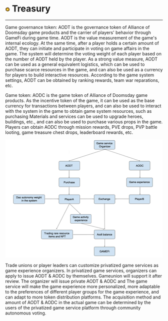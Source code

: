 # <img src="./IMG/coin.png" width="3%" class="img_l1"> Treasury
----------
Game governance token: AODT is the governance token of Alliance of Doomsday game products and the carrier of players' behavior through GameFi during game time. AODT is the value measurement of the game's internal ecology. At the same time, after a player holds a certain amount of AODT, they can initiate and participate in voting on game affairs in the game. The system will determine the voting weight of each player based on the number of AODT held by the player. As a strong value measure, AODT can be used as a general equivalent logistics, which can be used to purchase scarce resources in the game, and can also be used as a currency for players to build interactive resources. According to the game system settings, AODT can be obtained by ranking rewards, team war reparations, etc. 

Game token: AODC is the game token of Alliance of Doomsday game products. As the incentive token of the game, it can be used as the base currency for transactions between players, and can also be used to interact with the system in the game to obtain game system resources, such as purchasing Materials and services can be used to upgrade heroes, buildings, etc., and can also be used to purchase various props in the game. Players can obtain AODC through mission rewards, PVE drops, PVP battle looting, game treasure chest drops, leaderboard rewards, etc. 

![image](IMG/051.jpg)

Trade unions or player leaders can customize privatized game services as game experience organizers. In privatized game services, organizers can apply to issue AODT & AODC by themselves. Gameunion will support it after review. The organizer will issue private AODT & AODC and The game service will make the game experience more personalized, more adaptable to the preferences of different player groups for the game experience, and can adapt to more token distribution platforms. The acquisition method and amount of AODT & AODC in the actual game can be determined by the users of the privatized game service platform through community autonomous voting.